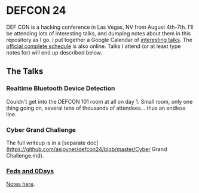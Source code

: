 # DEFCON 24

DEF CON is a hacking conference in Las Vegas, NV from August 4th-7th.  I'll be attending lots of interesting talks, and dumping notes about them in this repository as I go.  I put together a Google Calendar of [interesting talks](https://calendar.google.com/calendar/embed?src=joyner.ws_f8gv1f22fi6plfbkgsms4i8470%40group.calendar.google.com&ctz=America/Los_Angeles).  The [official complete schedule](https://www.defcon.org/html/defcon-24/dc-24-schedule.html) is also online.  Talks I attend (or at least type notes for) will end up described below.

## The Talks
### Realtime Bluetooth Device Detection
Couldn't get into the DEFCON 101 room at all on day 1.  Small room, only one thing going on, several tens of thousands of attendees... thus an endless line.

### Cyber Grand Challenge

The full writeup is in a [separate doc](https://github.com/asjoyner/defcon24/blob/master/Cyber Grand Challenge.md).

### [Feds and 0Days](https://www.defcon.org/html/defcon-24/dc-24-speakers.html#Healey)

[Notes here](https://github.com/asjoyner/defcon24/blob/master/FedsAnd0Days.md).


